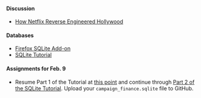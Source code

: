 #### Discussion

  * [How Netflix Reverse Engineered Hollywood](http://www.theatlantic.com/technology/archive/2014/01/how-netflix-reverse-engineered-hollywood/282679/)

#### Databases

  * [Firefox SQLite Add-on](https://addons.mozilla.org/en-US/firefox/addon/5817)
  * [SQLite Tutorial](https://github.com/tthibo/SQL-Tutorial/blob/master/NICAR2015/part1_steps.textile)

#### Assignments for Feb. 9

  * Resume Part 1 of the Tutorial at [this point](https://github.com/tthibo/SQL-Tutorial/blob/master/tutorial_files/part1.textile#importing-data-from-a-file) and continue through [Part 2 of the SQLite Tutorial](https://github.com/tthibo/SQL-Tutorial/blob/master/tutorial_files/part2.textile). Upload your `campaign_finance.sqlite` file to GitHub.
